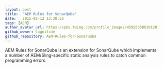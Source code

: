 ```yaml
---
layout: post
title:  "AEM Rules for SonarQube"
date:   2015-02-12 13:30:55
tags: [AEM]
author_avatar_url: https://pbs.twimg.com/profile_images/459253580101201920/prQ2K63O_normal.png
github_owner: Cognifide
github_repository: AEM-Rules-for-SonarQube
---
```


AEM Rules for SonarQube is an extension for SonarQube which implements a number of AEM/Sling-specific static analysis rules to
catch common programming errors.
